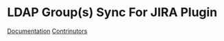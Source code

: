 # LDAP Group(s) Sync For JIRA Plugin

[Documentation](/EngOps/jira-ldap-group-sync-plugin/wiki/Home)
[Contrinutors](Contributing.md)
